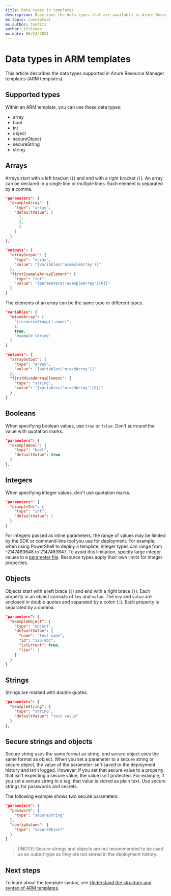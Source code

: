 ```yaml
---
title: Data types in templates
description: Describes the data types that are available in Azure Resource Manager templates.
ms.topic: conceptual
ms.author: tomfitz
author: tfitzmac
ms.date: 06/24/2021
---
```


# Data types in ARM templates

This article describes the data types supported in Azure Resource Manager templates (ARM templates).

## Supported types

Within an ARM template, you can use these data types:

* array
* bool
* int
* object
* secureObject
* secureString
* string

## Arrays

Arrays start with a left bracket (`[`) and end with a right bracket (`]`). An array can be declared in a single line or multiple lines. Each element is separated by a comma.

```json
"parameters": {
  "exampleArray": {
    "type": "array",
    "defaultValue": [
      1,
      2,
      3
    ]
  }
},

"outputs": {
  "arrayOutput": {
    "type": "array",
    "value": "[variables('exampleArray')]"
  },
  "firstExampleArrayElement": {
    "type": "int",
    "value": "[parameters('exampleArray')[0]]"
  }
}
```

The elements of an array can be the same type or different types.

```json
"variables": {
  "mixedArray": [
    "[resourceGroup().name]",
    1,
    true,
    "example string"
  ]
}

"outputs": {
  "arrayOutput": {
    "type": "array",
    "value": "[variables('mixedArray')]"
  },
  "firstMixedArrayElement": {
    "type": "string",
    "value": "[variables('mixedArray')[0]]"
  }
}
```

## Booleans

When specifying boolean values, use `true` or `false`. Don't surround the value with quotation marks.

```json
"parameters": {
  "exampleBool": {
    "type": "bool",
    "defaultValue": true
  }
},
```

## Integers

When specifying integer values, don't use quotation marks.

```json
"parameters": {
  "exampleInt": {
    "type": "int",
    "defaultValue": 1
  }
}
```

For integers passed as inline parameters, the range of values may be limited by the SDK or command-line tool you use for deployment. For example, when using PowerShell to deploy a template, integer types can range from -2147483648 to 2147483647. To avoid this limitation, specify large integer values in a [parameter file](parameter-files.md). Resource types apply their own limits for integer properties.

## Objects

Objects start with a left brace (`{`) and end with a right brace (`}`). Each property in an object consists of `key` and `value`. The `key` and `value` are enclosed in double quotes and separated by a colon (`:`). Each property is separated by a comma.

```json
"parameters": {
  "exampleObject": {
    "type": "object",
    "defaultValue": {
      "name": "test name",
      "id": "123-abc",
      "isCurrent": true,
      "tier": 1
    }
  }
}
```

## Strings

Strings are marked with double quotes.

```json
"parameters": {
  "exampleString": {
    "type": "string",
    "defaultValue": "test value"
  }
},
```

## Secure strings and objects

Secure string uses the same format as string, and secure object uses the same format as object. When you set a parameter to a secure string or secure object, the value of the parameter isn't saved to the deployment history and isn't logged. However, if you set that secure value to a property that isn't expecting a secure value, the value isn't protected. For example, if you set a secure string to a tag, that value is stored as plain text. Use secure strings for passwords and secrets.

The following example shows two secure parameters.

```json
"parameters": {
  "password": {
    "type": "secureString"
  },
  "configValues": {
    "type": "secureObject"
  }
}
```
> [!NOTE] Secure strings and objects are not recommended to be used as an output type as they are not stored in the deployment history.

## Next steps

To learn about the template syntax, see [Understand the structure and syntax of ARM templates](./syntax.md).